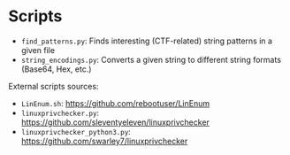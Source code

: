 # Scripts

* `find_patterns.py`: Finds interesting (CTF-related) string patterns in a given file
* `string_encodings.py`: Converts a given string to different string formats (Base64, Hex, etc.)



External scripts sources:

* `LinEnum.sh`: https://github.com/rebootuser/LinEnum
* `linuxprivchecker.py`: https://github.com/sleventyeleven/linuxprivchecker
* `linuxprivchecker_python3.py`: https://github.com/swarley7/linuxprivchecker